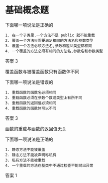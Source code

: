 # 基础概念题

下面哪一项说法是正确的

    1. 在一个子类里,一个方法不是 public 就不能重载
    2. 覆盖一个方法只需要满足相同的方法名和参数类型
    3. 覆盖一个方法必须方法名,参数和返回类型都相同
    4. 一个覆盖的方法必须有相同的方法名,参数名和参数类型

答案 3

覆盖函数与被覆盖函数只有函数体不同

下面哪一项说法是错误的

    1. 重载函数的函数名必须相同
    2. 重载函数必须在参数个数或类型上有所不同
    3. 重载函数的返回值必须相同
    4. 重载函数的函数体可以不同

答案 3

函数的重载与函数的返回值无关

下面哪一项说法是正确的

    1. 静态方法不能被覆盖
    2. 静态方法不能被声明称私有
    3. 私有方法不能被重载
    4. 一个重载的方法在基类中不通过检查不能抛出异常

答案 1

